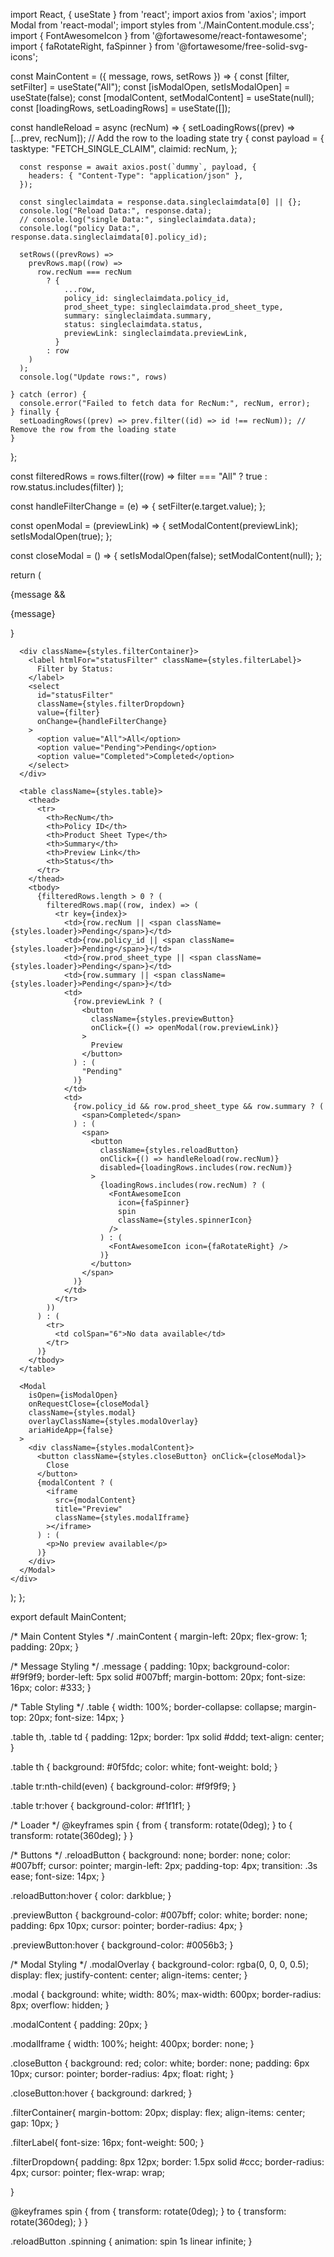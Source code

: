 import React, { useState } from 'react';
import axios from 'axios';
import Modal from 'react-modal';
import styles from './MainContent.module.css';
import { FontAwesomeIcon } from '@fortawesome/react-fontawesome';
import { faRotateRight, faSpinner } from '@fortawesome/free-solid-svg-icons';

const MainContent = ({ message, rows, setRows }) => {
  const [filter, setFilter] = useState("All");
  const [isModalOpen, setIsModalOpen] = useState(false);
  const [modalContent, setModalContent] = useState(null);
  const [loadingRows, setLoadingRows] = useState([]);

  const handleReload = async (recNum) => {
    setLoadingRows((prev) => [...prev, recNum]); // Add the row to the loading state
    try {
      const payload = {
        tasktype: "FETCH_SINGLE_CLAIM",
        claimid: recNum,
      };

      const response = await axios.post(`dummy`, payload, {
        headers: { "Content-Type": "application/json" },
      });

      const singleclaimdata = response.data.singleclaimdata[0] || {};
      console.log("Reload Data:", response.data);
      // console.log("single Data:", singleclaimdata.data);
      console.log("policy Data:", response.data.singleclaimdata[0].policy_id);

      setRows((prevRows) =>
        prevRows.map((row) =>
          row.recNum === recNum
            ? {
                ...row,
                policy_id: singleclaimdata.policy_id,
                prod_sheet_type: singleclaimdata.prod_sheet_type,
                summary: singleclaimdata.summary,
                status: singleclaimdata.status,
                previewLink: singleclaimdata.previewLink,
              }
            : row
        )
      );
      console.log("Update rows:", rows)
      
    } catch (error) {
      console.error("Failed to fetch data for RecNum:", recNum, error);
    } finally {
      setLoadingRows((prev) => prev.filter((id) => id !== recNum)); // Remove the row from the loading state
    }
  };

  const filteredRows = rows.filter((row) =>
    filter === "All" ? true : row.status.includes(filter)
  );

  const handleFilterChange = (e) => {
    setFilter(e.target.value);
  };

  const openModal = (previewLink) => {
    setModalContent(previewLink);
    setIsModalOpen(true);
  };

  const closeModal = () => {
    setIsModalOpen(false);
    setModalContent(null);
  };

  return (
    <div className={styles.mainContent}>
      {message && <p className={styles.message}>{message}</p>}

      <div className={styles.filterContainer}>
        <label htmlFor="statusFilter" className={styles.filterLabel}>
          Filter by Status:
        </label>
        <select
          id="statusFilter"
          className={styles.filterDropdown}
          value={filter}
          onChange={handleFilterChange}
        >
          <option value="All">All</option>
          <option value="Pending">Pending</option>
          <option value="Completed">Completed</option>
        </select>
      </div>

      <table className={styles.table}>
        <thead>
          <tr>
            <th>RecNum</th>
            <th>Policy ID</th>
            <th>Product Sheet Type</th>
            <th>Summary</th>
            <th>Preview Link</th>
            <th>Status</th>
          </tr>
        </thead>
        <tbody>
          {filteredRows.length > 0 ? (
            filteredRows.map((row, index) => (
              <tr key={index}>
                <td>{row.recNum || <span className={styles.loader}>Pending</span>}</td>
                <td>{row.policy_id || <span className={styles.loader}>Pending</span>}</td>
                <td>{row.prod_sheet_type || <span className={styles.loader}>Pending</span>}</td>
                <td>{row.summary || <span className={styles.loader}>Pending</span>}</td>
                <td>
                  {row.previewLink ? (
                    <button
                      className={styles.previewButton}
                      onClick={() => openModal(row.previewLink)}
                    >
                      Preview
                    </button>
                  ) : (
                    "Pending"
                  )}
                </td>
                <td>
                  {row.policy_id && row.prod_sheet_type && row.summary ? (
                    <span>Completed</span>
                  ) : (
                    <span>
                      <button
                        className={styles.reloadButton}
                        onClick={() => handleReload(row.recNum)}
                        disabled={loadingRows.includes(row.recNum)}
                      >
                        {loadingRows.includes(row.recNum) ? (
                          <FontAwesomeIcon
                            icon={faSpinner}
                            spin
                            className={styles.spinnerIcon}
                          />
                        ) : (
                          <FontAwesomeIcon icon={faRotateRight} />
                        )}
                      </button>
                    </span>
                  )}
                </td>
              </tr>
            ))
          ) : (
            <tr>
              <td colSpan="6">No data available</td>
            </tr>
          )}
        </tbody>
      </table>

      <Modal
        isOpen={isModalOpen}
        onRequestClose={closeModal}
        className={styles.modal}
        overlayClassName={styles.modalOverlay}
        ariaHideApp={false}
      >
        <div className={styles.modalContent}>
          <button className={styles.closeButton} onClick={closeModal}>
            Close
          </button>
          {modalContent ? (
            <iframe
              src={modalContent}
              title="Preview"
              className={styles.modalIframe}
            ></iframe>
          ) : (
            <p>No preview available</p>
          )}
        </div>
      </Modal>
    </div>
  );
};

export default MainContent;





/* Main Content Styles */
.mainContent {
  margin-left: 20px;
  flex-grow: 1;
  padding: 20px;
}

/* Message Styling */
.message {
  padding: 10px;
  background-color: #f9f9f9;
  border-left: 5px solid #007bff;
  margin-bottom: 20px;
  font-size: 16px;
  color: #333;
}

/* Table Styling */
.table {
  width: 100%;
  border-collapse: collapse;
  margin-top: 20px;
  font-size: 14px;
}

.table th, .table td {
  padding: 12px;
  border: 1px solid #ddd;
  text-align: center;
}

.table th {
  background: #0f5fdc;
  color: white;
  font-weight: bold;
}

.table tr:nth-child(even) {
  background-color: #f9f9f9;
}

.table tr:hover {
  background-color: #f1f1f1;
}

/* Loader */
@keyframes spin {
  from {
    transform: rotate(0deg);
  }
  to {
    transform: rotate(360deg);
  }
}

/* Buttons */
.reloadButton {
      background: none;
    border: none;
    color: #007bff;
    cursor: pointer;
    margin-left: 2px;
    padding-top: 4px;
    transition: .3s ease;
    font-size: 14px;
}

.reloadButton:hover {
  color: darkblue;
}

.previewButton {
  background-color: #007bff;
  color: white;
  border: none;
  padding: 6px 10px;
  cursor: pointer;
  border-radius: 4px;
}

.previewButton:hover {
  background-color: #0056b3;
}

/* Modal Styling */
.modalOverlay {
  background-color: rgba(0, 0, 0, 0.5);
  display: flex;
  justify-content: center;
  align-items: center;
}

.modal {
  background: white;
  width: 80%;
  max-width: 600px;
  border-radius: 8px;
  overflow: hidden;
}

.modalContent {
  padding: 20px;
}

.modalIframe {
  width: 100%;
  height: 400px;
  border: none;
}

.closeButton {
  background: red;
  color: white;
  border: none;
  padding: 6px 10px;
  cursor: pointer;
  border-radius: 4px;
  float: right;
}

.closeButton:hover {
  background: darkred;
}

.filterContainer{
  margin-bottom: 20px;
  display: flex;
  align-items: center;
  gap: 10px;
}

.filterLabel{
  font-size: 16px;
  font-weight: 500;
}

.filterDropdown{
     padding: 8px 12px;
    border: 1.5px solid #ccc;
    border-radius: 4px;
    cursor: pointer;
    flex-wrap: wrap;

}

@keyframes spin {
  from {
    transform: rotate(0deg);
  }
  to {
    transform: rotate(360deg);
  }
}

.reloadButton .spinning {
  animation: spin 1s linear infinite;
}
